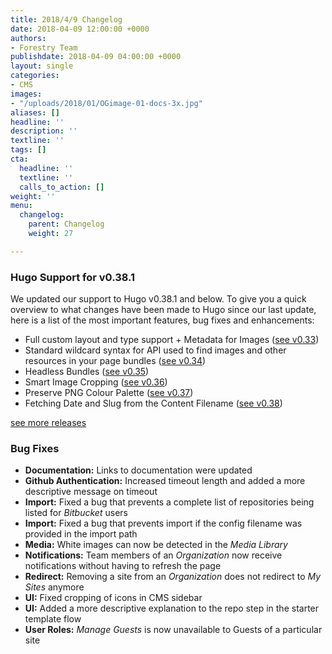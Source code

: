 ```yaml
---
title: 2018/4/9 Changelog
date: 2018-04-09 12:00:00 +0000
authors:
- Forestry Team
publishdate: 2018-04-09 04:00:00 +0000
layout: single
categories:
- CMS
images:
- "/uploads/2018/01/OGimage-01-docs-3x.jpg"
aliases: []
headline: ''
description: ''
textline: ''
tags: []
cta:
  headline: ''
  textline: ''
  calls_to_action: []
weight: ''
menu:
  changelog:
    parent: Changelog
    weight: 27

---
```

### Hugo Support for v0.38.1

We updated our support to Hugo v0.38.1 and below. To give you a quick overview to what changes have been made to Hugo since our last update, here is a list of the most important features, bug fixes and enhancements:

<!-- - Page Bundles and Image Processing ([see v0.32](https://gohugo.io/news/0.32-relnotes/)) -->
- Full custom layout and type support + Metadata for Images ([see v0.33](https://gohugo.io/news/0.33-relnotes/))
- Standard wildcard syntax for API used to find images and other resources in your page bundles ([see v0.34](https://gohugo.io/news/0.34-relnotes/))
- Headless Bundles ([see v0.35](https://gohugo.io/news/0.35-relnotes/))
- Smart Image Cropping ([see v0.36](https://gohugo.io/news/0.36-relnotes/))
- Preserve PNG Colour Palette ([see v0.37](https://gohugo.io/news/0.37-relnotes/))
- Fetching Date and Slug from the Content Filename ([see v0.38](https://gohugo.io/news/0.38-relnotes/))

[see more releases](https://gohugo.io/news/)

### Bug Fixes

* **Documentation:** Links to documentation were updated
* **Github Authentication:** Increased timeout length and added a more descriptive message on timeout
* **Import:** Fixed a bug that prevents a complete list of repositories being listed for *Bitbucket* users
* **Import:** Fixed a bug that prevents import if the config filename was provided in the import path
* **Media:** White images can now be detected in the *Media Library*
* **Notifications:** Team members of an *Organization* now receive notifications without having to refresh the page
* **Redirect:** Removing a site from an *Organization* does not redirect to *My Sites* anymore
* **UI:** Fixed cropping of icons in CMS sidebar
* **UI:** Added a more descriptive explanation to the repo step in the starter template flow 
* **User Roles:** *Manage Guests* is now unavailable to Guests of a particular site
